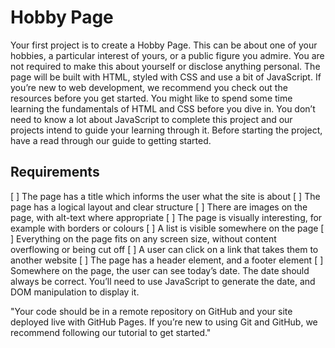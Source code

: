 # Hobby Page 

Your first project is to create a Hobby Page. This can be about one of your hobbies, a particular interest of yours, or a public figure you admire. You are not required to make this about yourself or disclose anything personal. The page will be built with HTML, styled with CSS and use a bit of JavaScript.
If you’re new to web development, we recommend you check out the resources before you get started. You might like to spend some time learning the fundamentals of HTML and CSS before you dive in. You don’t need to know a lot about JavaScript to complete this project and our projects intend to guide your learning through it. Before starting the project, have a read through our guide to getting started.

## Requirements 
[ ] The page has a title which informs the user what the site is about
[ ] The page has a logical layout and clear structure
[ ] There are images on the page, with alt-text where appropriate
[ ] The page is visually interesting, for example with borders or colours
[ ] A list is visible somewhere on the page
[ ] Everything on the page fits on any screen size, without content overflowing or being cut off
[ ] A user can click on a link that takes them to another website
[ ] The page has a header element, and a footer element
[ ] Somewhere on the page, the user can see today’s date. The date should always be correct. You’ll need to use JavaScript to generate the date, and DOM manipulation to display it.

"Your code should be in a remote repository on GitHub and your site deployed live with GitHub Pages. If you’re new to using Git and GitHub, we recommend following our tutorial to get started."